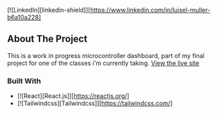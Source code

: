 [![LinkedIn][linkedin-shield]][https://www.linkedin.com/in/luisel-muller-b6a10a228]

## About The Project

This is a work in progress microcontroller dashboard, part of my final project for one of the classes i'm currently taking.
[View the live site](https://dashboard32.netlify.app/)

### Built With
* [![React][React.js]][https://reactjs.org/]
* [![Tailwindcss][Tailwindcss]][https://tailwindcss.com/]
